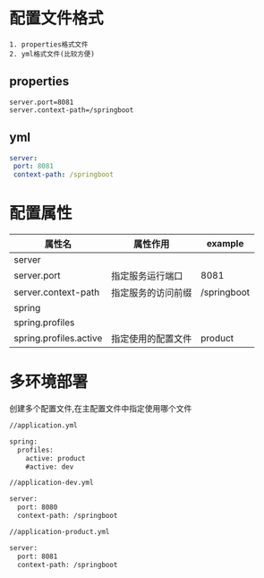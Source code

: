 # 配置文件格式

    1. properties格式文件
    2. yml格式文件(比较方便)


## properties

```properties
server.port=8081
server.context-path=/springboot
```

## yml

```yml
server:
 port: 8081
 context-path: /springboot
```

# 配置属性

属性名|属性作用|example
---|---|---
server||
server.port|指定服务运行端口|8081
server.context-path|指定服务的访问前缀|/springboot
spring|
spring.profiles|
spring.profiles.active|指定使用的配置文件|product


# 多环境部署

创建多个配置文件,在主配置文件中指定使用哪个文件

```xml
//application.yml

spring:
  profiles:
    active: product
    #active: dev

//application-dev.yml

server:
  port: 8080
  context-path: /springboot

//application-product.yml

server:
  port: 8081
  context-path: /springboot


```